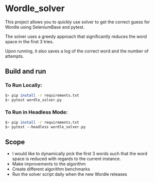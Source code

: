# Wordle_solver

This project allows you to quickly use solver to get the correct guess for Wordle using SeleniumBase and pytest.

The solver uses a greedy approach that significantly reduces the word space in the first 3 tries.

Upon running, it also saves a log of the correct word and the number of attempts.

## Build and run

### To Run Locally:

```bash
$> pip install -r requirements.txt
$> pytest wordle_solver.py
```

### To Run in Headless Mode:

```bash
$> pip install -r requirements.txt
$> pytest --headless wordle_solver.py
```

## Scope

- I would like to dynamically pick the first 3 words such that the word space is reduced with regards to the current instance.
- Make improvements to the algorithm
- Create different algorithm benchmarks
- Run the solver script daily when the new Wordle releases